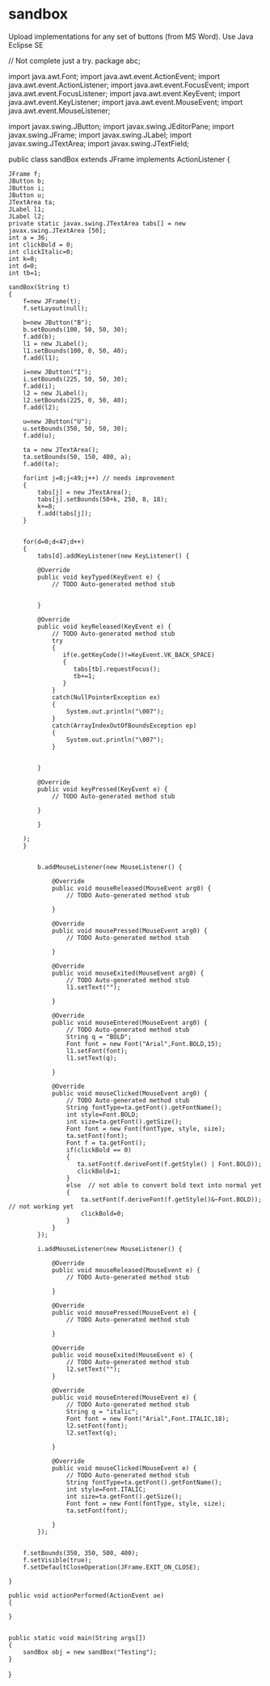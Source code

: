 # sandbox

Upload implementations for any set of buttons (from MS Word). 
Use Java Eclipse SE





// Not complete just a try.
package abc;

import java.awt.Font;
import java.awt.event.ActionEvent;
import java.awt.event.ActionListener;
import java.awt.event.FocusEvent;
import java.awt.event.FocusListener;
import java.awt.event.KeyEvent;
import java.awt.event.KeyListener;
import java.awt.event.MouseEvent;
import java.awt.event.MouseListener;

import javax.swing.JButton;
import javax.swing.JEditorPane;
import javax.swing.JFrame;
import javax.swing.JLabel;
import javax.swing.JTextArea;
import javax.swing.JTextField;

public class sandBox extends JFrame implements ActionListener {
	
	JFrame f;
	JButton b;
	JButton i;
	JButton u;
	JTextArea ta;
	JLabel l1;
	JLabel l2;
	private static javax.swing.JTextArea tabs[] = new javax.swing.JTextArea [50]; 
	int a = 36;
	int clickBold = 0;
	int clickItalic=0;
	int k=0;
	int d=0;
	int tb=1;
	
	sandBox(String t)
	{		
		f=new JFrame(t);
		f.setLayout(null);
		
		b=new JButton("B");
		b.setBounds(100, 50, 50, 30);
		f.add(b);
		l1 = new JLabel();
		l1.setBounds(100, 0, 50, 40);
		f.add(l1);
		
		i=new JButton("I");
		i.setBounds(225, 50, 50, 30);
		f.add(i);
		l2 = new JLabel();
		l2.setBounds(225, 0, 50, 40);
		f.add(l2);
		
		u=new JButton("U");
		u.setBounds(350, 50, 50, 30);
		f.add(u);
		
		ta = new JTextArea();
		ta.setBounds(50, 150, 400, a);
		f.add(ta);
		
		for(int j=0;j<49;j++) // needs improvement
		{
			tabs[j] = new JTextArea();
			tabs[j].setBounds(50+k, 250, 8, 18);
			k+=8;
			f.add(tabs[j]);
		}
		

		for(d=0;d<47;d++)
		{
			tabs[d].addKeyListener(new KeyListener() {
			
			@Override
			public void keyTyped(KeyEvent e) {
				// TODO Auto-generated method stub
				
				
			}
			
			@Override
			public void keyReleased(KeyEvent e) {
				// TODO Auto-generated method stub
				try
				{
				   if(e.getKeyCode()!=KeyEvent.VK_BACK_SPACE)
				   {
				      tabs[tb].requestFocus();
				      tb+=1;
				   }
				}
				catch(NullPointerException ex)
				{
					System.out.println("\007");
				}
				catch(ArrayIndexOutOfBoundsException ep)
				{
					System.out.println("\007");
				}
				
			
			}
			
			@Override
			public void keyPressed(KeyEvent e) {
				// TODO Auto-generated method stub
				
			}
				
			}
		
		);
		}
		
		
			b.addMouseListener(new MouseListener() {
				
				@Override
				public void mouseReleased(MouseEvent arg0) {
					// TODO Auto-generated method stub
					
				}
				
				@Override
				public void mousePressed(MouseEvent arg0) {
					// TODO Auto-generated method stub
					
				}
				
				@Override
				public void mouseExited(MouseEvent arg0) {
					// TODO Auto-generated method stub
					l1.setText("");
					
				}
				
				@Override
				public void mouseEntered(MouseEvent arg0) {
					// TODO Auto-generated method stub
					String q = "BOLD";
					Font font = new Font("Arial",Font.BOLD,15);
					l1.setFont(font);
					l1.setText(q);
					
				}
				
				@Override
				public void mouseClicked(MouseEvent arg0) {
					// TODO Auto-generated method stub
					String fontType=ta.getFont().getFontName();
			        int style=Font.BOLD;
			        int size=ta.getFont().getSize();
			        Font font = new Font(fontType, style, size);
			        ta.setFont(font);
			        Font f = ta.getFont();
					if(clickBold == 0)
					{
					   ta.setFont(f.deriveFont(f.getStyle() | Font.BOLD));
			           clickBold=1;
					}
					else  // not able to convert bold text into normal yet
					{ 
				        ta.setFont(f.deriveFont(f.getStyle()&~Font.BOLD)); // not working yet
						clickBold=0;
					}
				}
			});
			
			i.addMouseListener(new MouseListener() {
				
				@Override
				public void mouseReleased(MouseEvent e) {
					// TODO Auto-generated method stub
					
				}
				
				@Override
				public void mousePressed(MouseEvent e) {
					// TODO Auto-generated method stub
					
				}
				
				@Override
				public void mouseExited(MouseEvent e) {
					// TODO Auto-generated method stub
					l2.setText("");
				}
				
				@Override
				public void mouseEntered(MouseEvent e) {
					// TODO Auto-generated method stub
					String q = "italic";
					Font font = new Font("Arial",Font.ITALIC,18);
					l2.setFont(font);
					l2.setText(q);
					
				}
				
				@Override
				public void mouseClicked(MouseEvent e) {
					// TODO Auto-generated method stub
					String fontType=ta.getFont().getFontName();
			        int style=Font.ITALIC;
			        int size=ta.getFont().getSize();
			        Font font = new Font(fontType, style, size);
			        ta.setFont(font);
					
				}
			});
			
		
		f.setBounds(350, 350, 500, 400);
		f.setVisible(true);
		f.setDefaultCloseOperation(JFrame.EXIT_ON_CLOSE);
		
	}	
	
	public void actionPerformed(ActionEvent ae)
	{
		
	}
	
			
	public static void main(String args[])
	{
		sandBox obj = new sandBox("Testing");
	}

}
